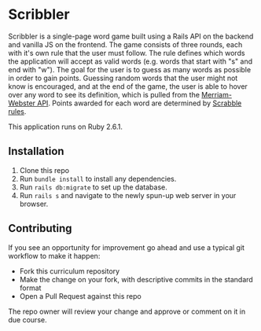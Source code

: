 # Scribbler
Scribbler is a single-page word game built using a Rails API on the backend and vanilla JS on the frontend. The game consists of three rounds, each with it's own rule that the user must follow. The rule defines which words the application will accept as valid words (e.g. words that start with "s" and end with "w"). The goal for the user is to guess as many words as possible in order to gain points. Guessing random words that the user might not know is encouraged, and at the end of the game, the user is able to hover over any word to see its definition, which is pulled from the [Merriam-Webster API](https://dictionaryapi.com/). Points awarded for each word are determined by [Scrabble rules](https://scrabble.hasbro.com/en-us/faq).

This application runs on Ruby 2.6.1.

## Installation
1. Clone this repo
2. Run `bundle install` to install any dependencies.
3. Run `rails db:migrate` to set up the database.
4. Run `rails s` and navigate to the newly spun-up web server in your browser.

## Contributing
If you see an opportunity for improvement go ahead and use a typical git workflow to make it happen:

* Fork this curriculum repository
* Make the change on your fork, with descriptive commits in the standard format
* Open a Pull Request against this repo

The repo owner will review your change and approve or comment on it in due
course.
